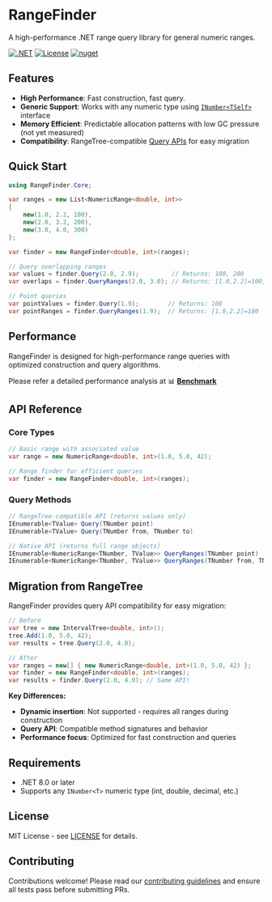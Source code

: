 # RangeFinder

A high-performance .NET range query library for general numeric ranges.

[![.NET](https://img.shields.io/badge/.NET-8.0%20or%20later-blue)](https://dotnet.microsoft.com/download)
[![License](https://img.shields.io/badge/License-MIT-blue)](LICENSE)
[![nuget](https://img.shields.io/badge/nuget-v0.1.1-blue)](https://www.nuget.org/packages/RangeFinder/)

## Features

- **High Performance**: Fast construction, fast query.
- **Generic Support**: Works with any numeric type using [`INumber<TSelf>`](https://learn.microsoft.com/en-us/dotnet/api/system.numerics.inumber-1) interface
- **Memory Efficient**: Predictable allocation patterns with low GC pressure (not yet measured)
- **Compatibility**: RangeTree-compatible [Query APIs](#migration-from-rangetree) for easy migration

## Quick Start

```csharp
using RangeFinder.Core;

var ranges = new List<NumericRange<double, int>>
{
    new(1.0, 2.2, 100),
    new(2.0, 3.2, 200),
    new(3.0, 4.0, 300)
};

var finder = new RangeFinder<double, int>(ranges);

// Query overlapping ranges
var values = finder.Query(2.0, 2.9);         // Returns: 100, 200
var overlaps = finder.QueryRanges(2.0, 3.0); // Returns: [1.0,2.2]=100, [2.0,3.2]=200

// Point queries
var pointValues = finder.Query(1.9);        // Returns: 100
var pointRanges = finder.QueryRanges(1.9);  // Returns: [1.0,2.2]=100
```

## Performance

RangeFinder is designed for high-performance range queries with optimized construction and query algorithms. 

Please refer a detailed performance analysis at
📊 **[Benchmark](RangeFinder.Benchmark)**

## API Reference

### Core Types

```csharp
// Basic range with associated value
var range = new NumericRange<double, int>(1.0, 5.0, 42);

// Range finder for efficient queries
var finder = new RangeFinder<double, int>(ranges);
```

### Query Methods

```csharp
// RangeTree-compatible API (returns values only)
IEnumerable<TValue> Query(TNumber point)
IEnumerable<TValue> Query(TNumber from, TNumber to)

// Native API (returns full range objects)
IEnumerable<NumericRange<TNumber, TValue>> QueryRanges(TNumber point)
IEnumerable<NumericRange<TNumber, TValue>> QueryRanges(TNumber from, TNumber to)
```

## Migration from RangeTree

RangeFinder provides query API compatibility for easy migration:

```csharp
// Before
var tree = new IntervalTree<double, int>();
tree.Add(1.0, 5.0, 42);
var results = tree.Query(2.0, 4.0);

// After  
var ranges = new[] { new NumericRange<double, int>(1.0, 5.0, 42) };
var finder = new RangeFinder<double, int>(ranges);
var results = finder.Query(2.0, 4.0); // Same API!
```

**Key Differences:**
- **Dynamic insertion**: Not supported - requires all ranges during construction
- **Query API**: Compatible method signatures and behavior
- **Performance focus**: Optimized for fast construction and queries

## Requirements

- .NET 8.0 or later
- Supports any `INumber<T>` numeric type (int, double, decimal, etc.)

## License

MIT License - see [LICENSE](LICENSE) for details.

## Contributing

Contributions welcome! Please read our [contributing guidelines](CONTRIBUTING.md) and ensure all tests pass before submitting PRs.
